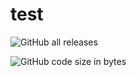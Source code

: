 # test

![GitHub all releases](https://img.shields.io/github/downloads/gullDesignDev/test/total?style=flat-square)

![GitHub code size in bytes](https://img.shields.io/github/languages/code-size/gullDesignDev/test)
